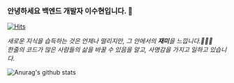 ### 안녕하세요 백엔드 개발자 이수현입니다. 👋
[![Hits](https://hits.seeyoufarm.com/api/count/incr/badge.svg?url=https%3A%2F%2Fgithub.com%2Fsoohyun-lee&count_bg=%2379C83D&title_bg=%23555555&icon=&icon_color=%23E7E7E7&title=hits&edge_flat=false)](https://hits.seeyoufarm.com)
<p>
  <em> 
    새로운 지식을 습득하는 것은 언제나 떨리지만, 그 안에서의 <b>재미</b>을 느낍니다.👩🏻‍💻<br>
    한줄의 코드가 많은 사람들의 삶을 바꿀 수 있음을 알고, 사명감을 가지고 일하고 있습니다.
  </em>  
</p>




![Anurag's github stats](https://github-readme-stats.vercel.app/api?username=soohyun-lee&show_icons=true&theme=tokyonight)
